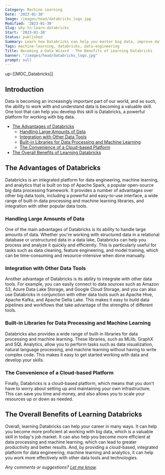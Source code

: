 ```yaml
---
Category: Machine Learning
Date: '2023-01-30'
Image: /images/head/databricks_logo.jpg
Modified: '2023-01-30'
Slug: why-to-learn-databricks
Start: '2023-01-30'
Status: published
Summary: Learn how Databricks can help you master big data, improve data processing and machine learning skills and excel in your career. Boost your career with this powerful platform.
Tags: machine-learning, databricks, data-engineering
Title: Becoming a Data Wizard - The Benefits of Learning Databricks
banner: "/images/head/databricks_logo.jpg"
prompt: null
---
```

up::[[MOC_Databricks]]

## Introduction

Data is becoming an increasingly important part of our world, and as such, the ability to work with and understand data is becoming a valuable skill. One tool that can help you develop this skill is Databricks, a powerful platform for working with big data.

<!-- MarkdownTOC levels="2,3" autolink="true" autoanchor="true" -->

- [The Advantages of Databricks](#the-advantages-of-databricks)
  - [Handling Large Amounts of Data](#handling-large-amounts-of-data)
  - [Integration with Other Data Tools](#integration-with-other-data-tools)
  - [Built-in Libraries for Data Processing and Machine Learning](#built-in-libraries-for-data-processing-and-machine-learning)
  - [The Convenience of a Cloud-based Platform](#the-convenience-of-a-cloud-based-platform)
- [The Overall Benefits of Learning Databricks](#the-overall-benefits-of-learning-databricks)

<!-- /MarkdownTOC -->
<a id="the-advantages-of-databricks"></a>

## The Advantages of Databricks

Databricks is an integrated platform for data engineering, machine learning, and analytics that is built on top of Apache Spark, a popular open-source big data processing framework. It provides a number of advantages over other big data tools, including a powerful and easy-to-use interface, a wide range of built-in data processing and machine learning libraries, and integration with other popular data tools.

<a id="handling-large-amounts-of-data"></a>

### Handling Large Amounts of Data

One of the main advantages of Databricks is its ability to handle large amounts of data. Whether you're working with structured data in a relational database or unstructured data in a data lake, Databricks can help you process and analyze it quickly and efficiently. This is particularly useful for tasks such as data cleaning, feature engineering, and model training, which can be time-consuming and resource-intensive when done manually.

<a id="integration-with-other-data-tools"></a>

### Integration with Other Data Tools

Another advantage of Databricks is its ability to integrate with other data tools. For example, you can easily connect to data sources such as Amazon S3, Azure Data Lake Storage, and Google Cloud Storage, and you can also use Databricks in conjunction with other data tools such as Apache Hive, Apache Kafka, and Apache Delta Lake. This makes it easy to build data pipelines and workflows that take advantage of the strengths of different tools.

<a id="built-in-libraries-for-data-processing-and-machine-learning"></a>

### Built-in Libraries for Data Processing and Machine Learning

Databricks also provides a wide range of built-in libraries for data processing and machine learning. These libraries, such as MLlib, GraphX and SQL Analytics, allow you to perform tasks such as data visualization, natural language processing, and machine learning without having to write complex code. This makes it easy to get started working with data and develop your skills.

<a id="the-convenience-of-a-cloud-based-platform"></a>

### The Convenience of a Cloud-based Platform

Finally, Databricks is a cloud-based platform, which means that you don't have to worry about setting up and maintaining your own infrastructure. This can save you time and money, and also allows you to scale your resources up or down as needed.

<a id="the-overall-benefits-of-learning-databricks"></a>

## The Overall Benefits of Learning Databricks

Overall, learning Databricks can help your career in many ways. It can help you become more proficient at working with big data, which is a valuable skill in today's job market. It can also help you become more efficient at data processing and machine learning, which can lead to greater productivity and better results. And, by providing a cloud-based, integrated platform for data engineering, machine learning and analytics, it can help you work more effectively with other data tools and technologies.

*Any comments or suggestions? [Let me know](mailto:ksafjan@gmail.com?subject=Blog+post).*
